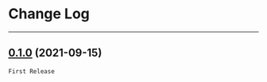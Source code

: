 # Change Log

-----

## [0.1.0](https://github.com/cove1205/Plume/releases/tag/0.1.0) (2021-09-15)

    First Release
